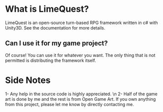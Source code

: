 
# What is LimeQuest?
LimeQuest is an open-source turn-based RPG framework written in c# with Unity3D. See the documentation for more details.

## Can I use it for my game project?
Of course! You can use it for whatever you want. The only thing that is not permitted is distributing the framework itself.

# Side Notes
1- Any help in the source code is highly appreciated. \n
  2- Half of the game art is done by me and the rest is from Open Game Art. If you own anything from this project, please let me know by directly contacting me.
